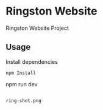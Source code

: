 # Ringston Website

Ringston Website Project

## Usage

Install dependencies

```
npm Install
```
npm run dev
```

ring-shot.png